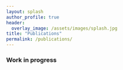 ```yaml
---
layout: splash
author_profile: true
header:
  overlay_image: /assets/images/splash.jpg
title: "Publications"
permalink: /publications/
---
```


### Work in progress
